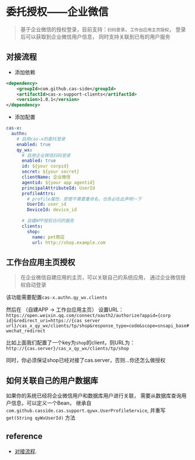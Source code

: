 # 委托授权——企业微信

> 基于企业微信的授权登录，目前支持：`扫码登录`、`工作台应用主页授权`，
登录后可以获取到企业微信用户信息，
同时支持关联到已有的用户服务

## 对接流程

- 添加依赖

```xml
<dependency>
    <groupId>com.github.cas-side</groupId>
    <artifactId>cas-x-support-clients</artifactId>
    <version>1.0.1</version>
</dependency>
```

- 添加配置

```yaml
cas-x:
  authn:
    # 启用cas-x的委托登录
    enabled: true
    qy_wx:
      # 启用企业微信扫码登录
      enabled: true
      id: ${your corpid}
      secret: ${your secret}
      clientName: 企业微信
      agentid: ${your app agentid}
      principalAttributeId: UserId
      profileAttrs:
        # profile属性，即使不需要重命名，也务必在此声明一下
        UserId: user_id
        DeviceId: device_id
        
      # 自建APP授权访问的服务
      clients:
        shop:
          name: pet商店
          url: http://shop.example.com
```

## 工作台应用主页授权

> 在企业微信自建应用的主页，可以关联自己的系统应用，
通过企业微信授权自动登录

该功能需要配置`cas-x.authn.qy_wx.clients`

然后在 （自建APP -> 工作台应用主页） 设置URL：
`https://open.weixin.qq.com/connect/oauth2/authorize?appid={corp id}&redirect_uri=https://{cas server url}/cas_x_qy_wx/clients/tp/shop&response_type=code&scope=snsapi_base#wechat_redirect`

比如上面我们配置了一个key为`shop`的client，则URL为：
`http://{cas.server}/cas_x_qy_wx/clients/tp/shop`

同时，你必须保证shop已经对接了cas.server，否则...你还怎么做授权

## 如何关联自己的用户数据库

如果你的系统已经将企业微信用户和数据库用户进行关联，
需要从数据库查询用户信息，可以定义一个Bean，
继承自 `com.github.casside.cas.support.qywx.UserProfileService`,
并重写 `get(String qyWxUserId)` 方法

## reference

- [对接流程](https://mp.weixin.qq.com/s/1veDc6tokDSS7TtTE4TokA).